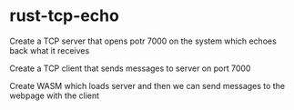 # rust-tcp-echo

Create a TCP server that opens potr 7000 on the system which echoes back what it receives

Create a TCP client that sends messages to server on port 7000

Create WASM which loads server and then we can send messages to the webpage with the client
